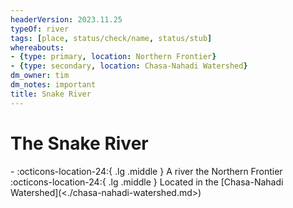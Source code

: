```yaml
---
headerVersion: 2023.11.25
typeOf: river
tags: [place, status/check/name, status/stub]
whereabouts:
- {type: primary, location: Northern Frontier}
- {type: secondary, location: Chasa-Nahadi Watershed}
dm_owner: tim
dm_notes: important
title: Snake River
---
```

# The Snake River
<div class="grid cards ext-narrow-margin ext-one-column" markdown>
-    :octicons-location-24:{ .lg .middle } A river the Northern Frontier  
    :octicons-location-24:{ .lg .middle } Located in the [Chasa-Nahadi Watershed](<./chasa-nahadi-watershed.md>)  
</div>





